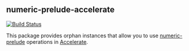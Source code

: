 numeric-prelude-accelerate
--------------------------

[![Build Status](https://travis-ci.org/tmcdonell/numeric-prelude-accelerate.svg?branch=master)](https://travis-ci.org/tmcdonell/numeric-prelude-accelerate)

This package provides orphan instances that allow you to use
[numeric-prelude](https://hackage.haskell.org/package/numeric-prelude)
operations in [Accelerate](https://hackage.haskell.org/package/accelerate).

